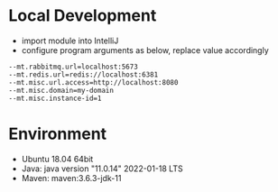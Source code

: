 # Local Development

- import module into IntelliJ
- configure program arguments as below, replace value accordingly

```
--mt.rabbitmq.url=localhost:5673
--mt.redis.url=redis://localhost:6381
--mt.misc.url.access=http://localhost:8080
--mt.misc.domain=my-domain
--mt.misc.instance-id=1
```

# Environment

- Ubuntu 18.04 64bit
- Java: java version "11.0.14" 2022-01-18 LTS
- Maven: maven:3.6.3-jdk-11